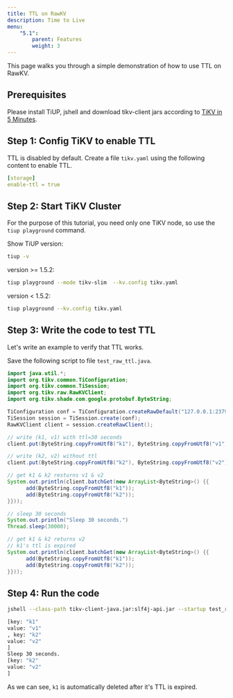 ```yaml
---
title: TTL on RawKV
description: Time to Live
menu:
    "5.1":
        parent: Features
        weight: 3
---
```


This page walks you through a simple demonstration of how to use TTL on RawKV.

## Prerequisites

Please install TiUP, jshell and download tikv-client jars according to [TiKV in 5 Minutes](../../tikv-in-5-minutes).

## Step 1: Config TiKV to enable TTL

TTL is disabled by default. Create a file `tikv.yaml` using the following content to enable TTL.

```yaml
[storage]
enable-ttl = true
```

## Step 2: Start TiKV Cluster

For the purpose of this tutorial, you need only one TiKV node, so use the `tiup playground` command.

Show TiUP version:

```bash
tiup -v
```

version >= 1.5.2:

```bash
tiup playground --mode tikv-slim  --kv.config tikv.yaml
```

version < 1.5.2:

```bash
tiup playground --kv.config tikv.yaml
```

## Step 3: Write the code to test TTL

Let's write an example to verify that TTL works.

Save the following script to file `test_raw_ttl.java`.

```java
import java.util.*;
import org.tikv.common.TiConfiguration;
import org.tikv.common.TiSession;
import org.tikv.raw.RawKVClient;
import org.tikv.shade.com.google.protobuf.ByteString;

TiConfiguration conf = TiConfiguration.createRawDefault("127.0.0.1:2379");
TiSession session = TiSession.create(conf);
RawKVClient client = session.createRawClient();

// write (k1, v1) with ttl=30 seconds
client.put(ByteString.copyFromUtf8("k1"), ByteString.copyFromUtf8("v1"), 30);

// write (k2, v2) without ttl
client.put(ByteString.copyFromUtf8("k2"), ByteString.copyFromUtf8("v2"));

// get k1 & k2 resturns v1 & v2
System.out.println(client.batchGet(new ArrayList<ByteString>() {{
      add(ByteString.copyFromUtf8("k1"));
      add(ByteString.copyFromUtf8("k2"));
}}));

// sleep 30 seconds
System.out.println("Sleep 30 seconds.")
Thread.sleep(30000);

// get k1 & k2 returns v2
// k1's ttl is expired
System.out.println(client.batchGet(new ArrayList<ByteString>() {{
      add(ByteString.copyFromUtf8("k1"));
      add(ByteString.copyFromUtf8("k2"));
}}));
```

## Step 4: Run the code

```bash
jshell --class-path tikv-client-java.jar:slf4j-api.jar --startup test_raw_ttl.java

[key: "k1"
value: "v1"
, key: "k2"
value: "v2"
]
Sleep 30 seconds.
[key: "k2"
value: "v2"
]
```

As we can see, `k1` is automatically deleted after it's TTL is expired.
